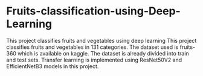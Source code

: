 # Fruits-classification-using-Deep-Learning
This project classifies fruits and vegetables using deep learning
This project classifies fruits and vegetables in 131 categories. The dataset used is fruits-360 which is available on kaggle. The dataset is already divided into train and test sets. Transfer learning is implemented using ResNet50V2 and EfficientNetB3 models in this project.

